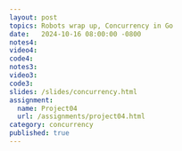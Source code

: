 ```yaml
---
layout: post
topics: Robots wrap up, Concurrency in Go
date:   2024-10-16 08:00:00 -0800
notes4: 
video4: 
code4: 
notes3: 
video3: 
code3: 
slides: /slides/concurrency.html
assignment:
  name: Project04
  url: /assignments/project04.html
category: concurrency
published: true
---
```

